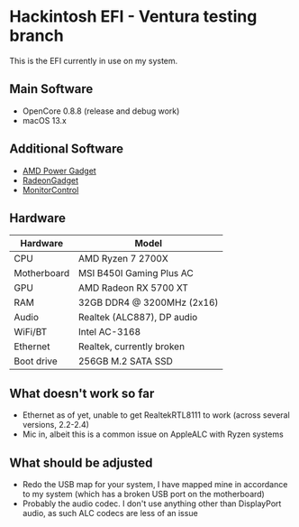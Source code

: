 # Hackintosh EFI - Ventura testing branch
This is the EFI currently in use on my system.

## Main Software
* OpenCore 0.8.8 (release and debug work)
* macOS 13.x

## Additional Software
* [AMD Power Gadget](https://github.com/trulyspinach/SMCAMDProcessor)
* [RadeonGadget](https://github.com/aluveitie/RadeonSensor) 
* [MonitorControl](https://github.com/MonitorControl/MonitorControl)

## Hardware
| Hardware     | Model                      |
|--------------|----------------------------|
| CPU          | AMD Ryzen 7 2700X          |
| Motherboard  | MSI B450I Gaming Plus AC   |
| GPU          | AMD Radeon RX 5700 XT      |
| RAM          | 32GB DDR4 @ 3200MHz (2x16) |
| Audio        | Realtek (ALC887), DP audio |
| WiFi/BT      | Intel AC-3168              |
| Ethernet     | Realtek, currently broken  |
| Boot drive   | 256GB M.2 SATA SSD         |

## What doesn't work so far
* Ethernet as of yet, unable to get RealtekRTL8111 to work (across several versions, 2.2-2.4)
* Mic in, albeit this is a common issue on AppleALC with Ryzen systems

## What should be adjusted
* Redo the USB map for your system, I have mapped mine in accordance to my system (which has a broken USB port on the motherboard)
* Probably the audio codec. I don't use anything other than DisplayPort audio, as such ALC codecs are less of an issue
